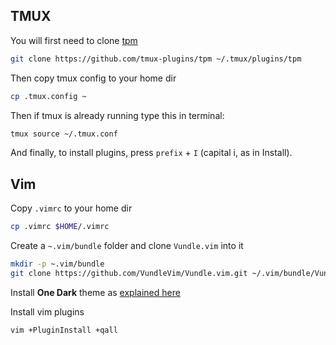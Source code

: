## TMUX
You will first need to clone [tpm](https://github.com/tmux-plugins/tpm)

```sh
git clone https://github.com/tmux-plugins/tpm ~/.tmux/plugins/tpm
```

Then copy tmux config to your home dir

```sh
cp .tmux.config ~
```

Then if tmux is already running type this in terminal:

```sh
tmux source ~/.tmux.conf
```

And finally, to install plugins, press `prefix` + `I` (capital i, as in Install).

## Vim

Copy `.vimrc` to your home dir 
```sh
cp .vimrc $HOME/.vimrc
```

Create a `~.vim/bundle` folder and clone `Vundle.vim` into it

```sh
mkdir -p ~.vim/bundle 
git clone https://github.com/VundleVim/Vundle.vim.git ~/.vim/bundle/Vundle.vim
```

Install **One Dark** theme as [explained here](https://github.com/joshdick/onedark.vim#installation)

Install vim plugins
```
vim +PluginInstall +qall
```



